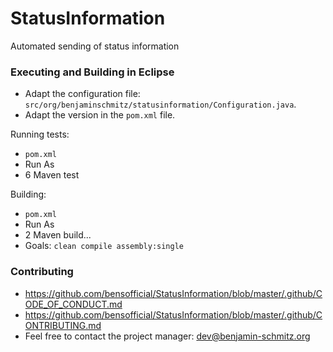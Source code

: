 # StatusInformation
Automated sending of status information

### Executing and Building in Eclipse
- Adapt the configuration file: ``src/org/benjaminschmitz/statusinformation/Configuration.java``.
- Adapt the version in the ``pom.xml`` file.

Running tests:
- ``pom.xml``
- Run As
- 6 Maven test

Building: 
- ``pom.xml``
- Run As
- 2 Maven build...
- Goals: ``clean compile assembly:single``

### Contributing
- https://github.com/bensofficial/StatusInformation/blob/master/.github/CODE_OF_CONDUCT.md
- https://github.com/bensofficial/StatusInformation/blob/master/.github/CONTRIBUTING.md
- Feel free to contact the project manager: dev@benjamin-schmitz.org